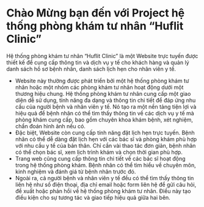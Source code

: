 # Chào Mừng bạn đến với Project hệ thống phòng khám tư nhân “Huflit Clinic”
  Hệ thống phòng khám tư nhân “Huflit Clinic” là một Website trực tuyến được thiết kế để cung cấp thông tin và dịch vụ y tế cho khách hàng và quản lý danh sách hồ sơ bệnh nhân, danh sách lịch hẹn cho nhân viên y tế.
-  Website này thường được phát triển bởi một hệ thống phòng khám tư nhân hoặc một nhóm các phòng khám tư nhân hoạt động dưới một thương hiệu chung.
Hệ thống phòng khám tư nhân cung cấp một giao diện dễ sử dụng, tính năng đa dạng và thông tin chi tiết để đáp ứng nhu cầu của người bệnh và nhân viên y tế. Nó tạo ra một nền tảng tiện lợi và hiệu quả để bệnh nhân có thể tìm thấy thông tin về các dịch vụ y tế mà phòng khám cung cấp, bao gồm chuyên khoa khám bệnh, xét nghiệm, chẩn đoán hình ảnh nếu có. 
- Đặc biệt, Website còn cung cấp tính năng đặt lịch hẹn trực tuyến. Bệnh nhân có thể dễ dàng đặt lịch hẹn với các bác sĩ và phòng khám phù hợp với nhu cầu y tế của bản thân. Chỉ cần vài thao tác đơn giản, bệnh nhân có thể chọn bác sĩ, xem lịch trình khám và chọn thời gian phù hợp.
- Trang web cũng cung cấp thông tin chi tiết về các bác sĩ hoạt động trong hệ thống phòng khám. Bệnh nhân có thể tìm hiểu về chuyên môn, kinh nghiệm và đánh giá từ bệnh nhân trước đó.
- Ngoài ra, cả người bệnh và nhân viên y tế đều có thể tìm thấy thông tin liên hệ như số điện thoại, địa chỉ email hoặc form liên hệ để gửi câu hỏi, đề xuất hoặc phản hồi về hệ thống phòng khám tư nhân. Điều này tạo điều kiện cho sự tương tác và giao tiếp hiệu quả giữa hai bên.
